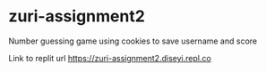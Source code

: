 # zuri-assignment2
Number guessing game using cookies to save username and score

Link to replit url
https://zuri-assignment2.diseyi.repl.co
